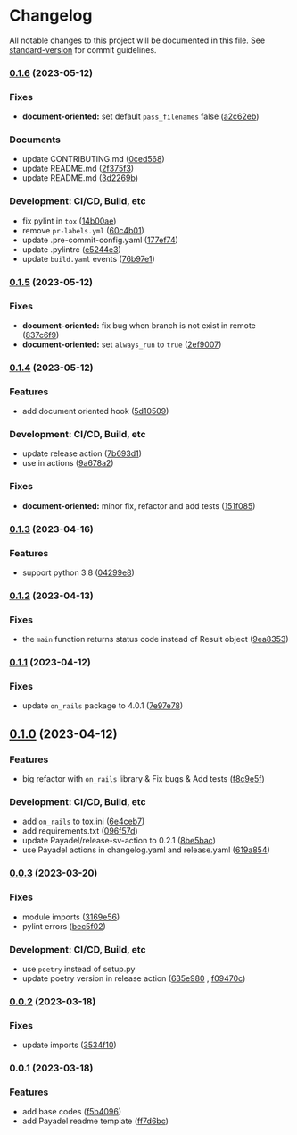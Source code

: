 # Changelog

All notable changes to this project will be documented in this file. See [standard-version](https://github.com/conventional-changelog/standard-version) for commit guidelines.

### [0.1.6](https://github.com/Payadel/pre-commit-hooks/compare/v0.1.5...v0.1.6) (2023-05-12)


### Fixes

* **document-oriented:** set default `pass_filenames` false ([a2c62eb](https://github.com/Payadel/pre-commit-hooks/commit/a2c62eb0a91c6bb9349bf6ebb8f7932bb32e9d3b))


### Documents

* update CONTRIBUTING.md ([0ced568](https://github.com/Payadel/pre-commit-hooks/commit/0ced56828e2e0ff4db00a1dd42c8f9acbc8c56a4))
* update README.md ([2f375f3](https://github.com/Payadel/pre-commit-hooks/commit/2f375f323b1717056dbc5b520b453af08255e466))
* update README.md ([3d2269b](https://github.com/Payadel/pre-commit-hooks/commit/3d2269bb0295f8eed6cd7fb1be553c63158d29b3))


### Development: CI/CD, Build, etc

* fix pylint in `tox` ([14b00ae](https://github.com/Payadel/pre-commit-hooks/commit/14b00aec73fe2359daedf1000a88e97f32cc3ca0))
* remove `pr-labels.yml` ([60c4b01](https://github.com/Payadel/pre-commit-hooks/commit/60c4b014f08e760426bf2b778c058e9e92ca98d6))
* update .pre-commit-config.yaml ([177ef74](https://github.com/Payadel/pre-commit-hooks/commit/177ef74b232abe3dd43e7f697000039961c934a8))
* update .pylintrc ([e5244e3](https://github.com/Payadel/pre-commit-hooks/commit/e5244e30d8690daaaf0bb65590c420210088a4cf))
* update `build.yaml` events ([76b97e1](https://github.com/Payadel/pre-commit-hooks/commit/76b97e115350f13531340bc2477078201ac99b4b))

### [0.1.5](https://github.com/Payadel/pre-commit-hooks/compare/v0.1.4...v0.1.5) (2023-05-12)


### Fixes

* **document-oriented:** fix bug when branch is not exist in remote ([837c6f9](https://github.com/Payadel/pre-commit-hooks/commit/837c6f92f91f55a99e74158ee2de9d3906db727f))
* **document-oriented:** set `always_run` to `true` ([2ef9007](https://github.com/Payadel/pre-commit-hooks/commit/2ef9007daf7cedbd51ab0eb78287bc3e11e9aefd))

### [0.1.4](https://github.com/Payadel/pre-commit-hooks/compare/v0.1.3...v0.1.4) (2023-05-12)


### Features

* add document oriented hook ([5d10509](https://github.com/Payadel/pre-commit-hooks/commit/5d105096e0898c05aa3bb0859df6bf5b1c7fa599))


### Development: CI/CD, Build, etc

* update release action ([7b693d1](https://github.com/Payadel/pre-commit-hooks/commit/7b693d1ceefb1751e74b3a9b490166f042d7178c))
* use  in actions ([9a678a2](https://github.com/Payadel/pre-commit-hooks/commit/9a678a28f71995d0ef9a011bf6dfe5f0a10db178))


### Fixes

* **document-oriented:** minor fix, refactor and add tests ([151f085](https://github.com/Payadel/pre-commit-hooks/commit/151f085fe6930a2947f6ae59cfbb73465596d4fa))

### [0.1.3](https://github.com/Payadel/pre-commit-hooks/compare/v0.1.2...v0.1.3) (2023-04-16)


### Features

* support python 3.8 ([04299e8](https://github.com/Payadel/pre-commit-hooks/commit/04299e8d09426ea93e50eba2a8d2551e8e8d7bf5))

### [0.1.2](https://github.com/Payadel/pre-commit-hooks/compare/v0.1.1...v0.1.2) (2023-04-13)


### Fixes

* the `main` function returns status code instead of Result object ([9ea8353](https://github.com/Payadel/pre-commit-hooks/commit/9ea8353797ce85ab74f58d42096754785f43f34e))

### [0.1.1](https://github.com/Payadel/pre-commit-hooks/compare/v0.1.0...v0.1.1) (2023-04-12)


### Fixes

* update `on_rails` package to 4.0.1 ([7e97e78](https://github.com/Payadel/pre-commit-hooks/commit/7e97e7822e7c2c83c97e2d903955d46c7a807010))

## [0.1.0](https://github.com/Payadel/pre-commit-hooks/compare/v0.0.3...v0.1.0) (2023-04-12)

### Features

* big refactor with `on_rails` library & Fix bugs & Add
  tests ([f8c9e5f](https://github.com/Payadel/pre-commit-hooks/commit/f8c9e5f6096d14e6d6ba56caf1b95e0c92c51ffb))

### Development: CI/CD, Build, etc

* add `on_rails` to
  tox.ini ([6e4ceb7](https://github.com/Payadel/pre-commit-hooks/commit/6e4ceb78e805a8521a2677549a7d642fa4aac53a))
* add
  requirements.txt ([096f57d](https://github.com/Payadel/pre-commit-hooks/commit/096f57d8745c3ca95bdd79179635d0fe1ad6ae2d))
* update Payadel/release-sv-action to
  0.2.1 ([8be5bac](https://github.com/Payadel/pre-commit-hooks/commit/8be5bacda0018cdf7df8508b03a9c1a01184821f))
* use Payadel actions in changelog.yaml and
  release.yaml ([619a854](https://github.com/Payadel/pre-commit-hooks/commit/619a854e4a0fc6bd16803018f26d9dcc6c78429f))

### [0.0.3](https://github.com/Payadel/pre-commit-hooks/compare/v0.0.2...v0.0.3) (2023-03-20)

### Fixes

* module
  imports ([3169e56](https://github.com/Payadel/pre-commit-hooks/commit/3169e56e6d0ed6dd8376aba26e756db1d6b87fd0))
* pylint errors ([bec5f02](https://github.com/Payadel/pre-commit-hooks/commit/bec5f02cedb568583adfbae2fcb53b54db387d71))

### Development: CI/CD, Build, etc

* use `poetry` instead of setup.py
* update poetry version in release
  action ([635e980](https://github.com/Payadel/pre-commit-hooks/commit/635e9803877af6ca58f434041e15a827776361f0)
  , [f09470c](https://github.com/Payadel/pre-commit-hooks/commit/f09470c1ad0189b54fce3f0cee68a82b66d82433))

### [0.0.2](https://github.com/Payadel/pre-commit-hooks/compare/v0.0.1...v0.0.2) (2023-03-18)

### Fixes

* update
  imports ([3534f10](https://github.com/Payadel/pre-commit-hooks/commit/3534f1045749f5c21be062c2d79a5066b25d7de1))

### 0.0.1 (2023-03-18)

### Features

* add base
  codes ([f5b4096](https://github.com/Payadel/pre-commit-hooks/commit/f5b4096382cb80093dbbf3a72105cd56d4f3fdd9))
* add Payadel readme
  template ([ff7d6bc](https://github.com/Payadel/pre-commit-hooks/commit/ff7d6bce57da026fdaba634169da3000193a08e1))
